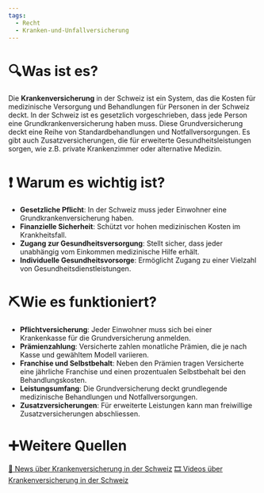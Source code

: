 ```yaml
---
tags:
  - Recht
  - Kranken-und-Unfallversicherung
---
```

# 🔍Was ist es?
Die **Krankenversicherung** in der Schweiz ist ein System, das die Kosten für medizinische Versorgung und Behandlungen für Personen in der Schweiz deckt. In der Schweiz ist es gesetzlich vorgeschrieben, dass jede Person eine Grundkrankenversicherung haben muss. Diese Grundversicherung deckt eine Reihe von Standardbehandlungen und Notfallversorgungen. Es gibt auch Zusatzversicherungen, die für erweiterte Gesundheitsleistungen sorgen, wie z.B. private Krankenzimmer oder alternative Medizin.

# ❗ Warum es wichtig ist?
- **Gesetzliche Pflicht**: In der Schweiz muss jeder Einwohner eine Grundkrankenversicherung haben.
- **Finanzielle Sicherheit**: Schützt vor hohen medizinischen Kosten im Krankheitsfall.
- **Zugang zur Gesundheitsversorgung**: Stellt sicher, dass jeder unabhängig vom Einkommen medizinische Hilfe erhält.
- **Individuelle Gesundheitsvorsorge**: Ermöglicht Zugang zu einer Vielzahl von Gesundheitsdienstleistungen.

# ⛏Wie es funktioniert?
- **Pflichtversicherung**: Jeder Einwohner muss sich bei einer Krankenkasse für die Grundversicherung anmelden.
- **Prämienzahlung**: Versicherte zahlen monatliche Prämien, die je nach Kasse und gewähltem Modell variieren.
- **Franchise und Selbstbehalt**: Neben den Prämien tragen Versicherte eine jährliche Franchise und einen prozentualen Selbstbehalt bei den Behandlungskosten.
- **Leistungsumfang**: Die Grundversicherung deckt grundlegende medizinische Behandlungen und Notfallversorgungen.
- **Zusatzversicherungen**: Für erweiterte Leistungen kann man freiwillige Zusatzversicherungen abschliessen.

# ➕Weitere Quellen
[📄 News über Krankenversicherung in der Schweiz](https://www.google.com/search?q=Krankenversicherung+in+der+Schweiz&tbm=nws)
[🎞 Videos über Krankenversicherung in der Schweiz](https://www.google.com/search?q=Krankenversicherung+in+der+Schweiz&tbm=vid)
